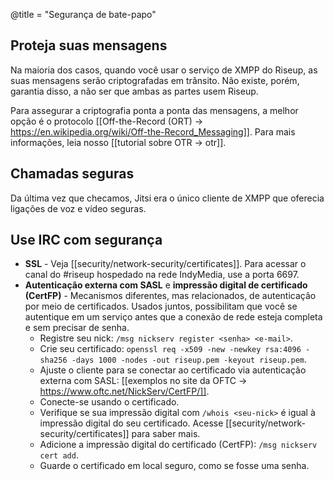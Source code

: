 @title = "Segurança de bate-papo"

## Proteja suas mensagens

Na maioria dos casos, quando você usar o serviço de XMPP do Riseup, as suas mensagens serão criptografadas em trânsito. Não existe, porém, garantia disso, a não ser que ambas as partes usem Riseup.

Para assegurar a criptografia ponta a ponta das mensagens, a melhor opção é o protocolo [[Off-the-Record (ORT) -> https://en.wikipedia.org/wiki/Off-the-Record_Messaging]]. Para mais informações, leia nosso [[tutorial sobre OTR -> otr]].

## Chamadas seguras

Da última vez que checamos, Jitsi era o único cliente de XMPP que oferecia ligações de voz e vídeo seguras.

## Use IRC com segurança

- **SSL** - Veja [[security/network-security/certificates]]. Para acessar o canal do #riseup hospedado na rede IndyMedia, use a porta 6697.
- **Autenticação externa com SASL** e **impressão digital de certificado (CertFP)** - Mecanismos diferentes, mas relacionados, de autenticação por meio de certificados. Usados juntos, possibilitam que você se autentique em um serviço antes que a conexão de rede esteja completa e sem precisar de senha.
  * Registre seu nick: `/msg nickserv register <senha> <e-mail>`.
  * Crie seu certificado: `openssl req -x509 -new -newkey rsa:4096 -sha256 -days 1000 -nodes -out riseup.pem -keyout riseup.pem`.
  * Ajuste o cliente para se conectar ao certificado via autenticação externa com SASL: [[exemplos no site da OFTC -> https://www.oftc.net/NickServ/CertFP/]].
  * Conecte-se usando o certificado.
  * Verifique se sua impressão digital com `/whois <seu-nick>` é igual à impressão digital do seu certificado. Acesse [[security/network-security/certificates]] para saber mais.
  * Adicione a impressão digital do certificado (CertFP): `/msg nickserv cert add`.
  * Guarde o certificado em local seguro, como se fosse uma senha.

